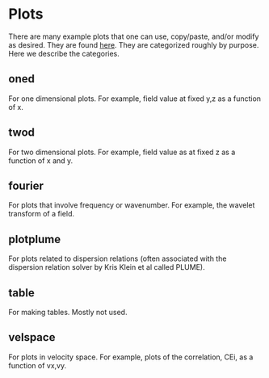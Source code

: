 # Plots

There are many example plots that one can use, copy/paste, and/or modify as desired. They are found [here](FPCAnalysis/plots). They are categorized roughly by purpose. Here we describe the categories.

## oned

For one dimensional plots. For example, field value at fixed y,z as a function of x.

## twod

For two dimensional plots. For example, field value as at fixed z as a function of x and y.

## fourier

For plots that involve frequency or wavenumber. For example, the wavelet transform of a field.

## plotplume

For plots related to dispersion relations (often associated with the dispersion relation solver by Kris Klein et al called PLUME).

## table

For making tables. Mostly not used.

## velspace

For plots in velocity space. For example, plots of the correlation, CEi, as a function of vx,vy.

